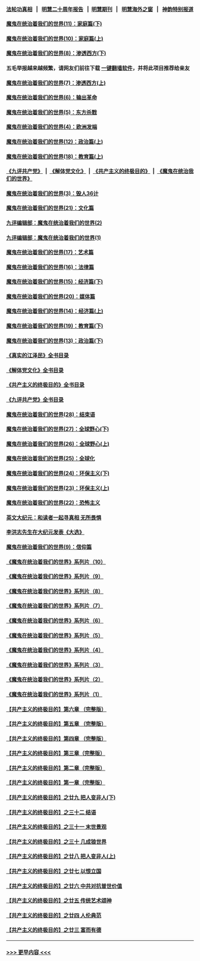 #### [法轮功真相](https://github.com/gfw-breaker/truth/blob/master/README.md?t=0) &nbsp;&nbsp;|&nbsp;&nbsp; [明慧二十周年报告](https://github.com/gfw-breaker/mh-reports/blob/master/README.md?t=0) &nbsp;&nbsp;|&nbsp;&nbsp;[明慧期刊](https://github.com/gfw-breaker/mh-qikan) &nbsp;&nbsp;|&nbsp;&nbsp; [明慧海外之窗](https://github.com/gfw-breaker/mh-news/blob/master/README.md?t=0) &nbsp;&nbsp;|&nbsp;&nbsp; [神韵特别报道](https://github.com/gfw-breaker/mh-news/blob/master/shenyun.md?t=0)
#### [魔鬼在统治着我们的世界(11)：家庭篇(下)](../pages/nsc422/n10440961.md?t=12092001) 
#### [魔鬼在统治着我们的世界(10)：家庭篇(上)](../pages/nsc422/n10435448.md?t=12092001) 
#### [魔鬼在统治着我们的世界(8)：渗透西方(下)](../pages/nsc422/n10429603.md?t=12092001) 
#### 五毛举报越来越频繁，请网友们前往下载 [一键翻墙软件](https://github.com/gfw-breaker/ssr-accounts)，并将此项目推荐给亲友
#### [魔鬼在统治着我们的世界(7)：渗透西方(上)](../pages/nsc422/n10426013.md?t=12092001) 
#### [魔鬼在统治着我们的世界(6)：输出革命](../pages/nsc422/n10421536.md?t=12092001) 
#### [魔鬼在统治着我们的世界(5)：东方杀戮](../pages/nsc422/n10417707.md?t=12092001) 
#### [魔鬼在统治着我们的世界(4)：欧洲发端](../pages/nsc422/n10414890.md?t=12092001) 
#### [魔鬼在统治着我们的世界(12)：政治篇(上)](../pages/nsc422/n10444576.md?t=12092001) 
#### [魔鬼在统治着我们的世界(18)：教育篇(上)](../pages/nsc422/n10526970.md?t=12092001) 
#### [《九评共产党》](https://github.com/begood0513/9ping.md/blob/master/README.md) &nbsp;|&nbsp; [《解体党文化》](../../../../jtdwh.md/blob/master/README.md)  &nbsp;|&nbsp; [《共产主义的终极目的》](../../../../gczydzjmd.md/blob/master/README.md) &nbsp;|&nbsp; [《魔鬼在统治我们的世界》](../../../../mgztzwmdsj.md/blob/master/README.md) 
#### [魔鬼在统治着我们的世界(3)：毁人36计](../pages/nsc422/n10411583.md?t=12092001) 
#### [魔鬼在统治着我们的世界(21)：文化篇](../pages/nsc422/n10597706.md?t=12092001) 
#### [九评编辑部：魔鬼在统治着我们的世界(2)](../pages/nsc422/n10410036.md?t=12092001) 
#### [九评编辑部：魔鬼在统治着我们的世界(1)](../pages/nsc422/n10406825.md?t=12092001) 
#### [魔鬼在统治着我们的世界(17)：艺术篇](../pages/nsc422/n10499093.md?t=12092001) 
#### [魔鬼在统治着我们的世界(16)：法律篇](../pages/nsc422/n10485969.md?t=12092001) 
#### [魔鬼在统治着我们的世界(15)：经济篇(下)](../pages/nsc422/n10469975.md?t=12092001) 
#### [魔鬼在统治着我们的世界(20)：媒体篇](../pages/nsc422/n10586579.md?t=12092001) 
#### [魔鬼在统治着我们的世界(14)：经济篇(上)](../pages/nsc422/n10457370.md?t=12092001) 
#### [魔鬼在统治着我们的世界(19)：教育篇(下)](../pages/nsc422/n10564808.md?t=12092001) 
#### [魔鬼在统治着我们的世界(13)：政治篇(下)](../pages/nsc422/n10448270.md?t=12092001) 
#### [《真实的江泽民》全书目录](../pages/nsc422/n13721399.md?t=12092001) 
#### [《解体党文化》全书目录](../pages/nsc422/n13721157.md?t=12092001) 
#### [《共产主义的终极目的》全书目录](../pages/nsc422/n13721048.md?t=12092001) 
#### [《九评共产党》全书目录](../pages/nsc422/n13708085.md?t=12092001) 
#### [魔鬼在统治着我们的世界(28)：结束语](../pages/nsc422/n10936246.md?t=12092001) 
#### [魔鬼在统治着我们的世界(27)：全球野心(下)](../pages/nsc422/n10928319.md?t=12092001) 
#### [魔鬼在统治着我们的世界(26)：全球野心(上)](../pages/nsc422/n10900318.md?t=12092001) 
#### [魔鬼在统治着我们的世界(25)：全球化](../pages/nsc422/n10788205.md?t=12092001) 
#### [魔鬼在统治着我们的世界(24)：环保主义(下)](../pages/nsc422/n10695307.md?t=12092001) 
#### [魔鬼在统治着我们的世界(23)：环保主义(上)](../pages/nsc422/n10688613.md?t=12092001) 
#### [魔鬼在统治着我们的世界(22)：恐怖主义](../pages/nsc422/n10614727.md?t=12092001) 
#### [英文大纪元：和读者一起寻真相 无所畏惧](../pages/nsc422/n12542027.md?t=12092001) 
#### [李洪志先生在大纪元发表《大选》](../pages/nsc422/n12534746.md?t=12092001) 
#### [魔鬼在统治着我们的世界(9)：信仰篇](../pages/nsc422/n10432159.md?t=12092001) 
#### [《魔鬼在统治着我们的世界》系列片（10）](../pages/nsc422/n12292670.md?t=12092001) 
#### [《魔鬼在统治着我们的世界》系列片（9）](../pages/nsc422/n12290859.md?t=12092001) 
#### [《魔鬼在统治着我们的世界》系列片（8）](../pages/nsc422/n12287445.md?t=12092001) 
#### [《魔鬼在统治着我们的世界》系列片（7）](../pages/nsc422/n12283425.md?t=12092001) 
#### [《魔鬼在统治着我们的世界》系列片（6）](../pages/nsc422/n12282314.md?t=12092001) 
#### [《魔鬼在统治着我们的世界》系列片（5）](../pages/nsc422/n12281419.md?t=12092001) 
#### [《魔鬼在统治着我们的世界》系列片（4）](../pages/nsc422/n12274024.md?t=12092001) 
#### [《魔鬼在统治着我们的世界》系列片（3）](../pages/nsc422/n12271322.md?t=12092001) 
#### [《魔鬼在统治着我们的世界》系列片（2）](../pages/nsc422/n12269049.md?t=12092001) 
#### [《魔鬼在统治着我们的世界》系列片（1）](../pages/nsc422/n12267575.md?t=12092001) 
#### [【共产主义的终极目的】第六章 （完整版）](../pages/nsc422/n11428913.md?t=12092001) 
#### [【共产主义的终极目的】第五章 （完整版）](../pages/nsc422/n11428912.md?t=12092001) 
#### [【共产主义的终极目的】第四章 （完整版）](../pages/nsc422/n11428907.md?t=12092001) 
#### [【共产主义的终极目的】第三章（完整版）](../pages/nsc422/n11428848.md?t=12092001) 
#### [【共产主义的终极目的】第二章（完整版）](../pages/nsc422/n11428831.md?t=12092001) 
#### [【共产主义的终极目的】第一章（完整版）](../pages/nsc422/n11417651.md?t=12092001) 
#### [【共产主义的终极目的】之廿九 把人变非人(下)](../pages/nsc422/n11344140.md?t=12092001) 
#### [【共产主义的终极目的】之三十二 结语](../pages/nsc422/n11360535.md?t=12092001) 
#### [【共产主义的终极目的】之三十一 末世景观](../pages/nsc422/n11351129.md?t=12092001) 
#### [【共产主义的终极目的】之三十 几成狼世界](../pages/nsc422/n11348280.md?t=12092001) 
#### [【共产主义的终极目的】之廿八 把人变非人(上)](../pages/nsc422/n11340492.md?t=12092001) 
#### [【共产主义的终极目的】之廿七 以恨立国](../pages/nsc422/n11336944.md?t=12092001) 
#### [【共产主义的终极目的】之廿六 中共对抗普世价值](../pages/nsc422/n11324785.md?t=12092001) 
#### [【共产主义的终极目的】之廿五 传统艺术颂神](../pages/nsc422/n11296396.md?t=12092001) 
#### [【共产主义的终极目的】之廿四 人伦典范](../pages/nsc422/n11296397.md?t=12092001) 
#### [【共产主义的终极目的】之廿三 富而有德](../pages/nsc422/n11283598.md?t=12092001) 

----
#### [ >>> 更早内容 <<< ](../indexes/nsc422-earlier.md)
